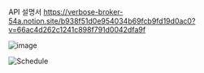 
API 설명서
https://verbose-broker-54a.notion.site/b938f51d0e954034b69fcb9fd19d0ac0?v=66ac4d262c1241c898f791d0042dfa9f

![image](https://github.com/user-attachments/assets/6acbd7df-4264-4126-a646-218676df3c7f)


![Schedule](https://github.com/user-attachments/assets/a5722baf-54aa-4a8a-bb5c-9e673e57cb5d)

